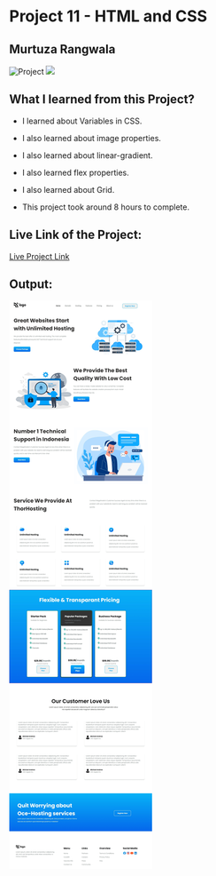# Project 11 - HTML and CSS

## Murtuza Rangwala

![Project](https://img.shields.io/badge/Project-11-brightgreen)
![](https://img.shields.io/badge/HTML-CSS-yellowgreen)

## What I learned from this Project?

- I learned about Variables in CSS.

- I also learned about image properties.

- I also learned about linear-gradient.

- I also learned flex properties.

- I also learned about Grid.

- This project took around 8 hours to complete.

## Live Link of the Project:

[Live Project Link](https://mk-hosting.netlify.app/)

## Output:

![Wireless Headphone](./11.png)
